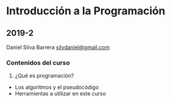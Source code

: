 # Introducción a la Programación
## 2019-2

Daniel Silva Barrera
silvdaniel@gmail.com

### Contenidos del curso

1. ¿Qué es programación?
* Los algoritmos y el pseudocódigo
* Herramientas a utilizar en este curso

